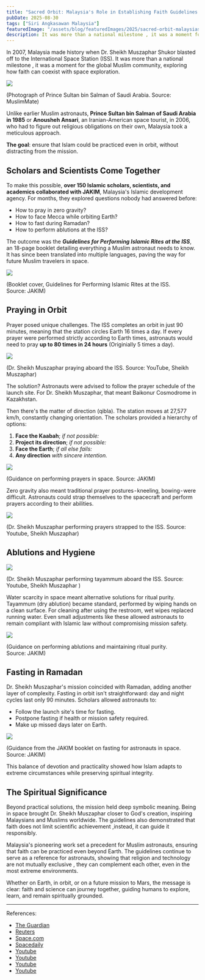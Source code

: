 ```yaml
---
title: "Sacred Orbit: Malaysia's Role in Establishing Faith Guidelines for Astronauts [Siri Angkasawan Malaysia #5]"
pubDate: 2025-08-30
tags: ["Siri Angkasawan Malaysia"]
featuredImage: "/assets/blog/featuredImages/2025/sacred-orbit-malaysias-role-in-establishing-faith-guidelines-for-astronauts.webp"
description: It was more than a national milestone , it was a moment for the global Muslim community, exploring how faith can coexist with space exploration.
---
```


In 2007, Malaysia made history when Dr. Sheikh Muszaphar Shukor blasted off to the International Space Station (ISS). It was more than a national milestone , it was a moment for the global Muslim community, exploring how faith can coexist with space exploration.

![](/assets/blog/2025/siri-angkasawan-malaysia/5/1.jpg)
<p class="img-desc">(Photograph of Prince Sultan bin Salman of Saudi Arabia. Source: MuslimMate)</p>

Unlike earlier Muslim astronauts, **Prince Sultan bin Salman of Saudi Arabia in 1985** or **Anousheh Ansari**, an Iranian-American space tourist, in 2006, who had to figure out religious obligations on their own, Malaysia took a meticulous approach. 

**The goal**: ensure that Islam could be practiced even in orbit, without distracting from the mission.

## Scholars and Scientists Come Together
To make this possible, **over 150 Islamic scholars, scientists, and academics collaborated with JAKIM**, Malaysia's Islamic development agency. For months, they explored questions nobody had answered before: 
* How to pray in zero gravity?
* How to face Mecca while orbiting Earth?
* How to fast during Ramadan?
* How to perform ablutions at the ISS?

The outcome was the ***Guidelines for Performing Islamic Rites at the ISS***, an 18-page booklet detailing everything a Muslim astronaut needs to know. It has since been translated into multiple languages, paving the way for future Muslim travelers in space.

![](/assets/blog/2025/siri-angkasawan-malaysia/5/2.png)
<p class="img-desc">(Booklet cover, Guidelines for Performing Islamic Rites at the ISS. Source: JAKIM)</p>

## Praying in Orbit
Prayer posed unique challenges. The ISS completes an orbit in just 90 minutes, meaning that the station circles Earth 16 times a day. If every prayer were performed strictly according to Earth times, astronauts would need to pray **up to 80 times in 24 hours** (Originially 5 times a day).

![](/assets/blog/2025/siri-angkasawan-malaysia/5/3.png)
<p class="img-desc">(Dr. Sheikh Muszaphar praying aboard the ISS. Source: YouTube, Sheikh Muszaphar)</p>

The solution? Astronauts were advised to follow the prayer schedule of the launch site. For Dr. Sheikh Muszaphar, that meant Baikonur Cosmodrome in Kazakhstan.

Then there's the matter of direction (qibla). The station moves at 27,577 km/h, constantly changing orientation. The scholars provided a hierarchy of options:
1. **Face the Kaabah**; *if not possible:*
2. **Project its direction**; *if not possible:*
3. **Face the Earth**; *if all else fails:*
4. **Any direction** *with sincere intention.*


![](/assets/blog/2025/siri-angkasawan-malaysia/5/4.png)
<p class="img-desc">(Guidance on performing prayers in space. Source: JAKIM)</p>

Zero gravity also meant traditional prayer postures - kneeling, bowing - were difficult. Astronauts could strap themselves to the spacecraft and perform prayers according to their abilities.

![](/assets/blog/2025/siri-angkasawan-malaysia/5/5.png)
<p class="img-desc">(Dr. Sheikh Muszaphar performing prayers strapped to the ISS. Source: Youtube, Sheikh Muszaphar)</p>

## Ablutions and Hygiene

![](/assets/blog/2025/siri-angkasawan-malaysia/5/6.png)
<p class="img-desc">(Dr. Sheikh Muszaphar performing tayammum aboard the ISS. Source: Youtube, Sheikh Muszaphar
)</p>

Water scarcity in space meant alternative solutions for ritual purity. Tayammum (dry ablution) became standard, performed by wiping hands on a clean surface. For cleaning after using the restroom, wet wipes replaced running water. Even small adjustments like these allowed astronauts to remain compliant with Islamic law without compromising mission safety.

![](/assets/blog/2025/siri-angkasawan-malaysia/5/7.png)
<p class="img-desc">(Guidance on performing ablutions and maintaining ritual purity. Source: JAKIM)</p>

## Fasting in Ramadan
Dr. Sheikh Muszaphar's mission coincided with Ramadan, adding another layer of complexity. Fasting in orbit isn't straightforward: day and night cycles last only 90 minutes. Scholars allowed astronauts to:
* Follow the launch site's time for fasting.
* Postpone fasting if health or mission safety required.
* Make up missed days later on Earth.

![](/assets/blog/2025/siri-angkasawan-malaysia/5/8.png)
<p class="img-desc">(Guidance from the JAKIM booklet on fasting for astronauts in space. Source: JAKIM)</p>

This balance of devotion and practicality showed how Islam adapts to extreme circumstances while preserving spiritual integrity.

## The Spiritual Significance
Beyond practical solutions, the mission held deep symbolic meaning. Being in space brought Dr. Sheikh Muszaphar closer to God's creation, inspiring Malaysians and Muslims worldwide. The guidelines also demonstrated that faith does not limit scientific achievement ,instead, it can guide it responsibly.

Malaysia's pioneering work set a precedent for Muslim astronauts, ensuring that faith can be practiced even beyond Earth. The guidelines continue to serve as a reference for astronauts, showing that religion and technology are not mutually exclusive , they can complement each other, even in the most extreme environments.

Whether on Earth, in orbit, or on a future mission to Mars, the message is clear: faith and science can journey together, guiding humans to explore, learn, and remain spiritually grounded.

---

References:
* [The Guardian](https://www.theguardian.com/world/2007/oct/10/religion.spaceexploration)
* [Reuters](https://www.reuters.com/article/lifestyle/guidebook-issued-for-muslims-in-space-idUSKLR333377/)
* [Space.com](https://www.space.com/4381-malaysian-astronaut-won-ignore-faith-spaceflight.html)
* [Spacedaily](https://www.spacedaily.com/reports/Malaysia_Conference_Considers_How_To_Practice_Islam_In_Space.html)
* [Youtube](https://youtu.be/ahYf1vy9UEc?si=pJmAOd36s4scgRP0)
* [Youtube](https://youtu.be/77pmlz2RcbU?si=bBW7mT5uy41y7uXm)
* [Youtube](https://youtu.be/VLl5hl2TNso?si=kJ5wiWKCg7FNOWiR)
* [Youtube](https://youtu.be/vpQyrDs0Tmo?si=zpbufjM00WcpbU-Q)